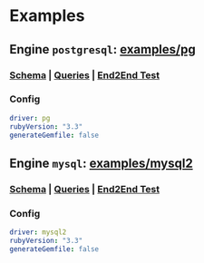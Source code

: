 # Examples
## Engine `postgresql`: [examples/pg](../examples/pg)

### [Schema](../examples/authors/postgresql/schema.sql) | [Queries](../examples/authors/postgresql/query.sql) | [End2End Test](../tests/end2end_pg.rb)

### Config
```yaml
driver: pg
rubyVersion: "3.3"
generateGemfile: false
```

## Engine `mysql`: [examples/mysql2](../examples/mysql2)

### [Schema](../examples/authors/mysql/schema.sql) | [Queries](../examples/authors/mysql/query.sql) | [End2End Test](../tests/end2end_mysql2.rb)

### Config
```yaml
driver: mysql2
rubyVersion: "3.3"
generateGemfile: false
```

